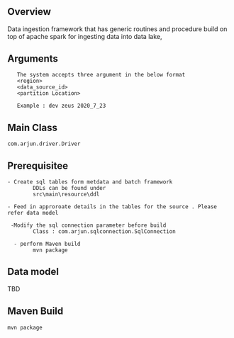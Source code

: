 #


## Overview
Data ingestion framework that has generic routines and procedure build on top of apache spark for ingesting data into data lake,

## Arguments
       The system accepts three argument in the below format
       <region>
       <data_source_id>
       <partition Location>
       
       Example : dev zeus 2020_7_23
       
       
## Main Class
    com.arjun.driver.Driver

## Prerequisitee

    - Create sql tables form metdata and batch framework
            DDLs can be found under 
            src\main\resource\ddl
            
    - Feed in approroate details in the tables for the source . Please refer data model
            
     -Modify the sql connection parameter before build
            Class : com.arjun.sqlconnection.SqlConnection
         
      - perform Maven build
            mvn package  

## Data model

TBD

## Maven Build
    mvn package
